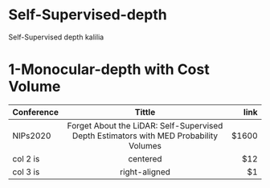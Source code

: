 # Self-Supervised-depth
Self-Supervised depth kalilia
# 1-Monocular-depth with Cost Volume
| Conference   |     Tittle                                                                              |  link |
|--------------|:---------------------------------------------------------------------------------------:|------:|
|  NIPs2020    |  Forget About the LiDAR: Self-Supervised Depth Estimators with MED Probability Volumes  | $1600 |
| col 2 is     |    centered    |   $12 |
| col 3 is     | right-aligned  |    $1 |
